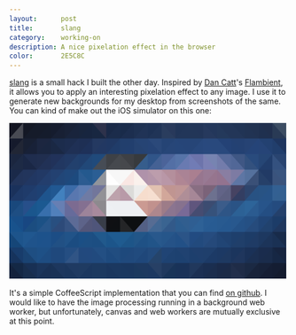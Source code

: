 ```yaml
---
layout:      post
title:       slang
category:    working-on
description: A nice pixelation effect in the browser
color:       2E5C8C
---
```


[slang][slang] is a small hack I built the other day. Inspired by
[Dan Catt][revdancat]'s [Flambient][flambient], it allows you to apply an
interesting pixelation effect to any image. I use it to generate new backgrounds
for my desktop from screenshots of the same.
You can kind of make out the iOS simulator on this one:

<div class="img-wrapper">
  <img src='/img/slang.png' alt='Slang' />
</div>

It's a simple CoffeeScript implementation that you can find [on github][repo].
I would like to have the image processing running in a background web worker,
but unfortunately, canvas and web workers are mutually exclusive at this point.

[slang]:     /working-on/slang/demo.html
[revdancat]: http://revdancatt.com/
[flambient]: http://revdancatt.github.com/Flambient/
[repo]:      http://github.com/robb/slang
